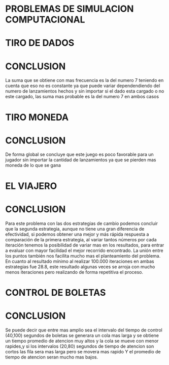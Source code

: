 # PROBLEMAS DE SIMULACION COMPUTACIONAL 

# TIRO DE DADOS
# CONCLUSION

La suma que se obtiene con mas frecuencia es la del numero 7 teniendo en cuenta que eso no es constante
ya que puede variar dependendiendo del numero de lanzamientos hechos y sin importar si el dado esta cargado
o no este cargado, las suma mas probable es la del numero 7 en ambos casos

# TIRO MONEDA
# CONCLUSION

De forma global se concluye que este juego es poco favorable para un jugador sin importar la cantidad de lanzamientos ya que se pierden mas moneda de lo que se gana

# EL VIAJERO
# CONCLUSION
Para este problema con las dos estrategias de cambio podemos concluir que la segunda estrategia, aunque no tiene una gran diferencia de efectividad, si podemos obtener una mejor y más rápida respuesta a comparación de la primera estrategia, al variar tantos números por cada iteración tenemos la posibilidad de variar mas en los resultados, para entrar a evaluar con mayor facilidad el mejor 
recorrido encontrado. La unión entre los puntos también nos facilita mucho mas el planteamiento del problema.
En cuanto al resultado mínimo al realizar 100.000 iteraciones en ambas estrategias fue 28.8, este resultado algunas veces se arroja con mucho menos iteraciones pero realizando de forma repetitiva el proceso. 

# CONTROL DE BOLETAS
# CONCLUSION

Se puede decir que entre mas amplio sea el intervalo  del tiempo de control (40,100) segundos de boletas se generara un cola mas larga y se obtiene un tiempo promedio de atencion muy altos y la cola se mueve con menor rapides,y si los intervalos (20,80) segundos de tiempo de atencion son cortos las fila sera mas larga pero se movera mas rapido Y el promedio de tiempo de atencion seran mucho mas bajos.

